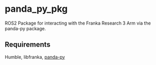 # panda_py_pkg

 ROS2 Package for interacting with the Franka Research 3 Arm via the panda-py package. 

 ## Requirements
Humble, libfranka, [panda-py](https://github.com/JeanElsner/panda-py)
